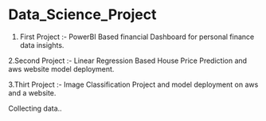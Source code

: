 # Data_Science_Project
1. First Project :- PowerBI Based financial Dashboard for personal finance data insights.

2.Second Project :- Linear Regression Based House Price Prediction and aws website model deployment.

3.Thirt Project :- Image Classification Project and model deployment on aws and a website. 

Collecting data..
